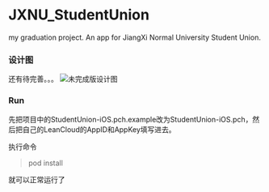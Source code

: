 # JXNU_StudentUnion
my graduation project. An app for JiangXi Normal University Student Union.

### 设计图
还有待完善。。。
![未完成版设计图](https://github.com/zcill/JXNU_StudentUnion/blob/master/ScreenShot/Group.png)

### Run
先把项目中的StudentUnion-iOS.pch.example改为StudentUnion-iOS.pch，然后把自己的LeanCloud的AppID和AppKey填写进去。

执行命令
> pod install 

就可以正常运行了